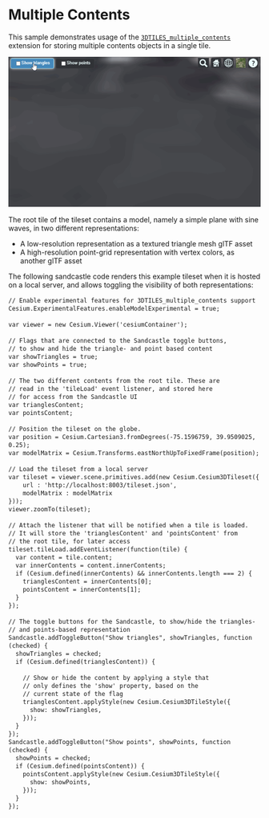 # Multiple Contents

This sample demonstrates usage of the [`3DTILES_multiple_contents`](https://github.com/CesiumGS/3d-tiles/tree/main/extensions/3DTILES_multiple_contents) extension for storing multiple contents objects in a single tile.

![MultipleContents](screenshot/MultipleContents.gif)

The root tile of the tileset contains a model, namely a simple plane with sine waves, in two different representations:

- A low-resolution representation as a textured triangle mesh glTF asset
- A high-resolution point-grid representation with vertex colors, as another glTF asset

The following sandcastle code renders this example tileset when it is hosted on a local server, and allows toggling the visibility of both representations:

```
// Enable experimental features for 3DTILES_multiple_contents support
Cesium.ExperimentalFeatures.enableModelExperimental = true;

var viewer = new Cesium.Viewer('cesiumContainer');

// Flags that are connected to the Sandcastle toggle buttons,
// to show and hide the triangle- and point based content
var showTriangles = true;
var showPoints = true;

// The two different contents from the root tile. These are
// read in the 'tileLoad' event listener, and stored here
// for access from the Sandcastle UI
var trianglesContent;
var pointsContent;

// Position the tileset on the globe.
var position = Cesium.Cartesian3.fromDegrees(-75.1596759, 39.9509025, 0.25);
var modelMatrix = Cesium.Transforms.eastNorthUpToFixedFrame(position);

// Load the tileset from a local server
var tileset = viewer.scene.primitives.add(new Cesium.Cesium3DTileset({
    url : 'http://localhost:8003/tileset.json',
    modelMatrix : modelMatrix
}));
viewer.zoomTo(tileset);

// Attach the listener that will be notified when a tile is loaded.
// It will store the 'trianglesContent' and 'pointsContent' from
// the root tile, for later access
tileset.tileLoad.addEventListener(function(tile) {
  var content = tile.content;
  var innerContents = content.innerContents;
  if (Cesium.defined(innerContents) && innerContents.length === 2) {
    trianglesContent = innerContents[0];
    pointsContent = innerContents[1];
  }
});

// The toggle buttons for the Sandcastle, to show/hide the triangles-
// and points-based representation
Sandcastle.addToggleButton("Show triangles", showTriangles, function (checked) {
  showTriangles = checked;
  if (Cesium.defined(trianglesContent)) {
    
    // Show or hide the content by applying a style that 
    // only defines the 'show' property, based on the 
    // current state of the flag
    trianglesContent.applyStyle(new Cesium.Cesium3DTileStyle({
      show: showTriangles,
    }));
  }
});
Sandcastle.addToggleButton("Show points", showPoints, function (checked) {
  showPoints = checked;
  if (Cesium.defined(pointsContent)) {
    pointsContent.applyStyle(new Cesium.Cesium3DTileStyle({
      show: showPoints,
    }));
  }
});
```
